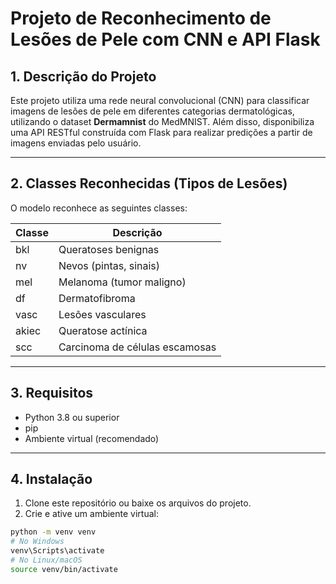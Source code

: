 # Projeto de Reconhecimento de Lesões de Pele com CNN e API Flask

## 1. Descrição do Projeto

Este projeto utiliza uma rede neural convolucional (CNN) para classificar imagens de lesões de pele em diferentes categorias dermatológicas, utilizando o dataset **Dermamnist** do MedMNIST. Além disso, disponibiliza uma API RESTful construída com Flask para realizar predições a partir de imagens enviadas pelo usuário.

---

## 2. Classes Reconhecidas (Tipos de Lesões)

O modelo reconhece as seguintes classes:

| Classe | Descrição                   |
|--------|-----------------------------|
| bkl    | Queratoses benignas         |
| nv     | Nevos (pintas, sinais)      |
| mel    | Melanoma (tumor maligno)    |
| df     | Dermatofibroma              |
| vasc   | Lesões vasculares           |
| akiec  | Queratose actínica          |
| scc    | Carcinoma de células escamosas |

---

## 3. Requisitos

- Python 3.8 ou superior
- pip
- Ambiente virtual (recomendado)

---

## 4. Instalação

1. Clone este repositório ou baixe os arquivos do projeto.
2. Crie e ative um ambiente virtual:

```bash
python -m venv venv
# No Windows
venv\Scripts\activate
# No Linux/macOS
source venv/bin/activate
